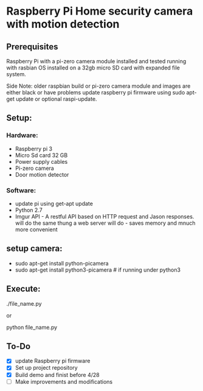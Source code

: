 # Raspberry Pi Home security camera with motion detection #

## Prerequisites ##

Raspberry Pi with a pi-zero camera module installed and tested running with rasbian OS installed on a 32gb micro SD card with expanded file system.

Side Note: older raspbian build or pi-zero camera module and images are either black or have problems update raspberry pi firmware using sudo apt-get update or optional raspi-update.

## Setup: ##

### Hardware: ###
* Raspberry pi 3
* Micro Sd card 32 GB
* Power supply cables
* Pi-zero camera
* Door motion detector

### Software: ###
- update pi using get-apt update
- Python 2.7
- Imgur API - A restful API based on HTTP request and Jason responses. will do the same thung a web server will do - saves memory and mnuch more convenient

## setup camera: ##
- sudo apt-get install python-picamera
- sudo apt-get install python3-picamera  # if running under python3

## Execute: ##
./file_name.py

or 

python file_name.py

## To-Do ##

- [X] update Raspberry pi firmware
- [X] Set up project repository
- [X] Build demo and finist before 4/28
- [ ] Make improvements and modifications

